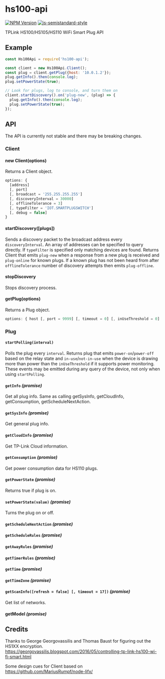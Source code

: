# hs100-api
[![NPM Version](https://img.shields.io/npm/v/hs100-api.svg)](https://www.npmjs.com/package/hs100-api)
[![js-semistandard-style](https://img.shields.io/badge/code%20style-semistandard-brightgreen.svg?style=flat-square)](https://github.com/Flet/semistandard)

TPLink HS100/HS105/HS110 WiFi Smart Plug API

## Example
```javascript
const Hs100Api = require('hs100-api');

const client = new Hs100Api.Client();
const plug = client.getPlug({host: '10.0.1.2'});
plug.getInfo().then(console.log);
plug.setPowerState(true);

// Look for plugs, log to console, and turn them on
client.startDiscovery().on('plug-new', (plug) => {
  plug.getInfo().then(console.log);
  plug.setPowerState(true);
});
```

## API
The API is currently not stable and there may be breaking changes.

### Client

#### new Client(options)
Returns a Client object.
```javascript
options: {
  [address]
  [, port]
  [, broadcast = '255.255.255.255']
  [, discoveryInterval = 30000]
  [, offlineTolerance = 3]
  [, typeFilter = 'IOT.SMARTPLUGSWITCH']
  [, debug = false]
}
```

#### startDiscovery([plugs])
Sends a discovery packet to the broadcast address every `discoveryInterval`. An array of addresses can be specified to query directly. If `typeFilter` is specified only matching devices are found. Returns Client that emits `plug-new` when a response from a new plug is received and `plug-online` for known plugs. If a known plug has not been heard from after `offlineTolerance` number of discovery attempts then emits `plug-offline`.

#### stopDiscovery
Stops discovery process.

#### getPlug(options)
Returns a Plug object.
```javascript
options: { host [, port = 9999] [, timeout = 0] [, inUseThreshold = 0] }
```

### Plug
#### `startPolling(interval)`
Polls the plug every `interval`. Returns plug that emits `power-on`/`power-off` based on the relay state and `in-use`/`not-in-use` when the device is drawing more than power than the `inUseThreshold` if it supports power monitoring. These events may be emitted during any query of the device, not only when using `startPolling`.
#### `getInfo` _(promise)_
Get all plug info. Same as calling getSysInfo, getCloudInfo, getConsumption, getScheduleNextAction.
#### `getSysInfo` _(promise)_
Get general plug info.
#### `getCloudInfo` _(promise)_
Get TP-Link Cloud information.
#### `getConsumption` _(promise)_
Get power consumption data for HS110 plugs.
#### `getPowerState` _(promise)_
Returns true if plug is on.
#### `setPowerState(value)` _(promise)_
Turns the plug on or off.
#### `getScheduleNextAction` _(promise)_
#### `getScheduleRules` _(promise)_
#### `getAwayRules` _(promise)_
#### `getTimerRules` _(promise)_
#### `getTime` _(promise)_
#### `getTimeZone` _(promise)_
#### `getScanInfo([refresh = false] [, timeout = 17])` _(promise)_
Get list of networks.
#### getModel _(promise)_


## Credits
Thanks to George Georgovassilis and Thomas Baust for figuring out the HS1XX encryption.
https://georgovassilis.blogspot.com/2016/05/controlling-tp-link-hs100-wi-fi-smart.html

Some design cues for Client based on https://github.com/MariusRumpf/node-lifx/
